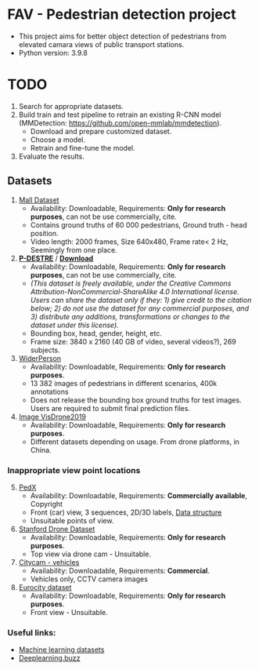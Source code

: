 # FAV - Pedestrian detection project
* This project aims for better object detection of pedestrians from elevated camara views of public transport stations.
* Python version: 3.9.8
# TODO
1. Search for appropriate datasets.
2. Build train and test pipeline to retrain an existing R-CNN model (MMDetection: https://github.com/open-mmlab/mmdetection).
   * Download and prepare customized dataset.
   * Choose a model.
   * Retrain and fine-tune the model.
3. Evaluate the results.


## Datasets

1. [Mall Dataset](http://personal.ie.cuhk.edu.hk/~ccloy/downloads_mall_dataset.html)
   * Availability: Downloadable, Requirements: **Only for research purposes**, can not be use commercially, cite.
   * Contains ground truths of 60 000 pedestrians, Ground truth - head position.
   * Video length: 2000 frames, Size 640x480, Frame rate< 2 Hz, Seemingly from one place.
2. **[P-DESTRE](http://p-destre.di.ubi.pt/)** / **[Download](http://p-destre.di.ubi.pt/download.html)**
   * Availability: Downloadable, Requirements: **Only for research purposes**, can not be use commercially, cite. 
   * _(This dataset is freely available, under the Creative Commons Attribution-NonCommercial-ShareAlike 4.0 International license. Users can share the dataset only if they: 1) give credit to the citation below; 2) do not use the dataset for any commercial purposes, and 3) distribute any additions, transformations or changes to the dataset under this license)._
   * Bounding box, head, gender, height, etc.
   * Frame size: 3840 x 2160 (40 GB of video, several videos?), 269 subjects. 
3. [WiderPerson](http://www.cbsr.ia.ac.cn/users/sfzhang/WiderPerson/)
   * Availability: Downloadable, Requirements: **Only for research purposes**.
   * 13 382 images of pedestrians in different scenarios, 400k annotations
   * Does not release the bounding box ground truths for test images. Users are required to submit final prediction files.
4. [Image VisDrone2019](http://aiskyeye.com/)
   * Availability: Downloadable, Requirements: **Only for research purposes**.
   * Different datasets depending on usage. From drone platforms, in China.
### Inappropriate view point locations
5. [PedX](http://pedx.io/)
   * Availability: Downloadable, Requirements: **Commercially available**, Copyright
   * Front (car) view, 3 sequences, 2D/3D labels, [Data structure](https://github.com/umautobots/pedx)
   * Unsuitable points of view.
6. [Stanford Drone Dataset](https://cvgl.stanford.edu/projects/uav_data/)
   * Availability: Downloadable, Requirements: **Only for research purposes**.
   * Top view via drone cam - Unsuitable.
7. [Citycam - vehicles](https://www.citycam-cmu.com/)
   * Availability: Downloadable, Requirements: **Commercial**.
   * Vehicles only, CCTV camera images
8. [Eurocity dataset](https://eurocity-dataset.tudelft.nl/eval/overview/examples)
   * Availability: Downloadable, Requirements: **Only for research purposes**.
   * Front view - Unsuitable.


### Useful links:
* [Machine learning datasets](https://www.datasetlist.com/)
* [Deeplearning.buzz](https://deeplearning.buzz/deep-learning-datasets/)
